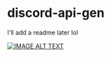# discord-api-gen
I'll add a readme later lol

[![IMAGE ALT TEXT](http://img.youtube.com/vi/vYJrdIetajE/0.jpg)](http://www.youtube.com/watch?v=vYJrdIetajE "AK AusserKontrolle - Für die Diebe (prod. by Sonus030)")
